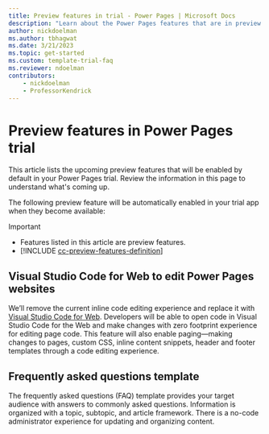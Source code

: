 ```yaml
---  
title: Preview features in trial - Power Pages | Microsoft Docs
description: "Learn about the Power Pages features that are in preview."
author: nickdoelman
ms.author: tbhagwat
ms.date: 3/21/2023
ms.topic: get-started
ms.custom: template-trial-faq
ms.reviewer: ndoelman
contributors:
    - nickdoelman
    - ProfessorKendrick
---
```


# Preview features in Power Pages trial

This article lists the upcoming preview features that will be enabled by default in your Power Pages trial. Review the information in this page to understand what's coming up.

The following preview feature will be automatically enabled in your trial app when they become available:

> [!IMPORTANT]
> - Features listed in this article are preview features.
> - [!INCLUDE [cc-preview-features-definition](../includes/cc-preview-features-definition.md)]

## Visual Studio Code for Web to edit Power Pages websites

We’ll remove the current inline code editing experience and replace it with [Visual Studio Code for Web](https://code.visualstudio.com/docs/editor/vscode-web). Developers will be able to open code in Visual Studio Code for the Web and make changes with zero footprint experience for editing page code. This feature will also enable paging&mdash;making changes to pages, custom CSS, inline content snippets, header and footer templates through a code editing experience.

## Frequently asked questions template

The frequently asked questions (FAQ) template provides your target audience with answers to commonly asked questions. Information is organized with a topic, subtopic, and article framework. There is a no-code administrator experience for updating and organizing content.

